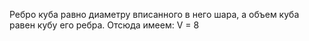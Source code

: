 Ребро куба равно диаметру вписанного в него шара, 
а объем куба равен кубу его ребра. Отсюда имеем: V = 8
